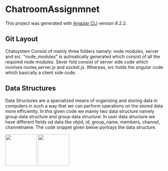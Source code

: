 # ChatroomAssignmnet

This project was generated with [Angular CLI](https://github.com/angular/angular-cli) version 8.2.2.

## Git Layout
 Chatsystem Consist of mainly three folders namely: node modules, server and src. "node_modules" is autmatically generated which consist of all the required node modules. Sever fold consist of server side code which involves routes,server.js and socket.js. Whereas, src holds the angular code which basically a client side code.

 ## Data Structures
 Data Structures are a specialized means of organizing and storing data in computers in such a way that we can perform operations on the stored data more efficiently. In this given code we mainly two data structure namely group data structure and group data structure. In user data structure we have different fields od data like 
 objid, id, group_name, members, channel, channelname. The code snippet given below portrays the data structure.

 <img src="images/data_structuture_user" width="100">
 <img src="images/data_structuture_group" width="100">
 

